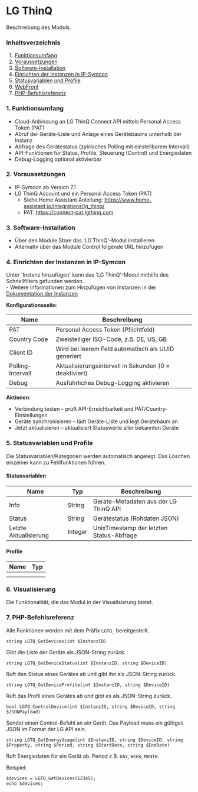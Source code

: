 # LG ThinQ
Beschreibung des Moduls.

### Inhaltsverzeichnis

1. [Funktionsumfang](#1-funktionsumfang)
2. [Voraussetzungen](#2-voraussetzungen)
3. [Software-Installation](#3-software-installation)
4. [Einrichten der Instanzen in IP-Symcon](#4-einrichten-der-instanzen-in-ip-symcon)
5. [Statusvariablen und Profile](#5-statusvariablen-und-profile)
6. [WebFront](#6-webfront)
7. [PHP-Befehlsreferenz](#7-php-befehlsreferenz)

### 1. Funktionsumfang

* Cloud-Anbindung an LG ThinQ Connect API mittels Personal Access Token (PAT)
* Abruf der Geräte-Liste und Anlage eines Gerätebaums unterhalb der Instanz
* Abfrage des Gerätestatus (zyklisches Polling mit einstellbarem Intervall)
* API-Funktionen für Status, Profile, Steuerung (Control) und Energiedaten
* Debug-Logging optional aktivierbar

### 2. Voraussetzungen

- IP-Symcon ab Version 7.1
- LG ThinQ Account und ein Personal Access Token (PAT)
  - Siehe Home Assistant Anleitung: https://www.home-assistant.io/integrations/lg_thinq/
  - PAT: https://connect-pat.lgthinq.com

### 3. Software-Installation

* Über den Module Store das 'LG ThinQ'-Modul installieren.
* Alternativ über das Module Control folgende URL hinzufügen

### 4. Einrichten der Instanzen in IP-Symcon

 Unter 'Instanz hinzufügen' kann das 'LG ThinQ'-Modul mithilfe des Schnellfilters gefunden werden.  
	- Weitere Informationen zum Hinzufügen von Instanzen in der [Dokumentation der Instanzen](https://www.symcon.de/service/dokumentation/konzepte/instanzen/#Instanz_hinzufügen)

__Konfigurationsseite__:

Name              | Beschreibung
----------------- | ------------------
PAT               | Personal Access Token (Pflichtfeld)
Country Code      | Zweistelliger ISO-Code, z.B. DE, US, GB
Client ID         | Wird bei leerem Feld automatisch als UUID generiert
Polling-Intervall | Aktualisierungsintervall in Sekunden (0 = deaktiviert)
Debug             | Ausführliches Debug-Logging aktivieren

__Aktionen__:

* Verbindung testen – prüft API-Erreichbarkeit und PAT/Country-Einstellungen
* Geräte synchronisieren – lädt Geräte-Liste und legt Gerätebaum an
* Jetzt aktualisieren – aktualisiert Statuswerte aller bekannten Geräte

### 5. Statusvariablen und Profile

Die Statusvariablen/Kategorien werden automatisch angelegt. Das Löschen einzelner kann zu Fehlfunktionen führen.

#### Statusvariablen

Name           | Typ     | Beschreibung
-------------- | ------- | ------------
Info           | String  | Geräte-Metadaten aus der LG ThinQ API
Status         | String  | Gerätestatus (Rohdaten JSON)
Letzte Aktualisierung | Integer | UnixTimestamp der letzten Status-Abfrage

#### Profile

Name   | Typ
------ | -------
       |
       |

### 6. Visualisierung

Die Funktionalität, die das Modul in der Visualisierung bietet.

### 7. PHP-Befehlsreferenz

Alle Funktionen werden mit dem Präfix `LGTQ_` bereitgestellt.

```
string LGTQ_GetDevices(int $InstanzID)
```
Gibt die Liste der Geräte als JSON-String zurück.

```
string LGTQ_GetDeviceStatus(int $InstanzID, string $DeviceID)
```
Ruft den Status eines Gerätes ab und gibt ihn als JSON-String zurück.

```
string LGTQ_GetDeviceProfile(int $InstanzID, string $DeviceID)
```
Ruft das Profil eines Gerätes ab und gibt es als JSON-String zurück.

```
bool LGTQ_ControlDevice(int $InstanzID, string $DeviceID, string $JSONPayload)
```
Sendet einen Control-Befehl an ein Gerät. Das Payload muss ein gültiges JSON im Format der LG API sein.

```
string LGTQ_GetEnergyUsage(int $InstanzID, string $DeviceID, string $Property, string $Period, string $StartDate, string $EndDate)
```
Ruft Energiedaten für ein Gerät ab. Period z.B. `DAY`, `WEEK`, `MONTH`.

Beispiel:
```
$devices = LGTQ_GetDevices(12345);
echo $devices;
